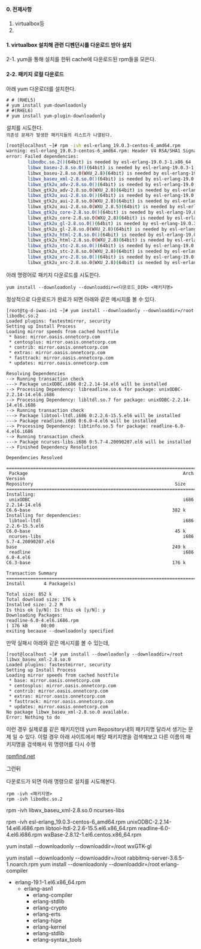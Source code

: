 #### 0. 전제사항
1. virtualbox등
2.

#### 1. virtualbox 설치해 관련 디펜던시를 다운로드 받아 설치
2-1. yum을 통해 설치를 한뒤 cache에 다운로드된 rpm들을 모은다.

#### 2-2. 패키지 로컬 다운로드

아래 yum 다운로더를 설치한다.
```
# # (RHEL5)
# yum install yum-downloadonly
# #(RHEL6)
# yum install yum-plugin-downloadonly
```

설치를 시도한다.  
`의존성 문제가 발생한 패키지들의 리스트가 나열된다.`

```bash
[root@localhost ~]# rpm -ivh esl-erlang_19.0.3-centos-6_amd64.rpm
warning: esl-erlang_19.0.3-centos-6_amd64.rpm: Header V4 RSA/SHA1 Signature, key ID a14f4fca: NOKEY
error: Failed dependencies:
        libodbc.so.2()(64bit) is needed by esl-erlang-19.0.3-1.x86_64
        libwx_baseu-2.8.so.0()(64bit) is needed by esl-erlang-19.0.3-1.x86_64
        libwx_baseu-2.8.so.0(WXU_2.8)(64bit) is needed by esl-erlang-19.0.3-1.x86_64
        libwx_baseu_xml-2.8.so.0()(64bit) is needed by esl-erlang-19.0.3-1.x86_64
        libwx_gtk2u_adv-2.8.so.0()(64bit) is needed by esl-erlang-19.0.3-1.x86_64
        libwx_gtk2u_adv-2.8.so.0(WXU_2.8)(64bit) is needed by esl-erlang-19.0.3-1.x86_64
        libwx_gtk2u_aui-2.8.so.0()(64bit) is needed by esl-erlang-19.0.3-1.x86_64
        libwx_gtk2u_aui-2.8.so.0(WXU_2.8)(64bit) is needed by esl-erlang-19.0.3-1.x86_64
        libwx_gtk2u_aui-2.8.so.0(WXU_2.8.5)(64bit) is needed by esl-erlang-19.0.3-1.x86_64
        libwx_gtk2u_core-2.8.so.0()(64bit) is needed by esl-erlang-19.0.3-1.x86_64
        libwx_gtk2u_core-2.8.so.0(WXU_2.8)(64bit) is needed by esl-erlang-19.0.3-1.x86_64
        libwx_gtk2u_gl-2.8.so.0()(64bit) is needed by esl-erlang-19.0.3-1.x86_64
        libwx_gtk2u_gl-2.8.so.0(WXU_2.8)(64bit) is needed by esl-erlang-19.0.3-1.x86_64
        libwx_gtk2u_html-2.8.so.0()(64bit) is needed by esl-erlang-19.0.3-1.x86_64
        libwx_gtk2u_html-2.8.so.0(WXU_2.8)(64bit) is needed by esl-erlang-19.0.3-1.x86_64
        libwx_gtk2u_stc-2.8.so.0()(64bit) is needed by esl-erlang-19.0.3-1.x86_64
        libwx_gtk2u_stc-2.8.so.0(WXU_2.8)(64bit) is needed by esl-erlang-19.0.3-1.x86_64
        libwx_gtk2u_xrc-2.8.so.0()(64bit) is needed by esl-erlang-19.0.3-1.x86_64
        libwx_gtk2u_xrc-2.8.so.0(WXU_2.8)(64bit) is needed by esl-erlang-19.0.3-1.x86_64

```

아래 명령어로 패키지 다운로드를 시도한다.

```
yum install --downloadonly --downloaddir=<다운로드_DIR> <패키지명>
```

정상적으로 다운로드가 완료가 되면 아래와 같은 메시지를 볼 수 있다.

```
[root@tg-d-iwas-in1 ~]# yum install --downloadonly --downloaddir=/root libodbc.so.2
Loaded plugins: fastestmirror, security
Setting up Install Process
Loading mirror speeds from cached hostfile
 * base: mirror.oasis.onnetcorp.com
 * centosplus: mirror.oasis.onnetcorp.com
 * contrib: mirror.oasis.onnetcorp.com
 * extras: mirror.oasis.onnetcorp.com
 * fasttrack: mirror.oasis.onnetcorp.com
 * updates: mirror.oasis.onnetcorp.com

Resolving Dependencies
--> Running transaction check
---> Package unixODBC.i686 0:2.2.14-14.el6 will be installed
--> Processing Dependency: libreadline.so.6 for package: unixODBC-2.2.14-14.el6.i686
--> Processing Dependency: libltdl.so.7 for package: unixODBC-2.2.14-14.el6.i686
--> Running transaction check
---> Package libtool-ltdl.i686 0:2.2.6-15.5.el6 will be installed
---> Package readline.i686 0:6.0-4.el6 will be installed
--> Processing Dependency: libtinfo.so.5 for package: readline-6.0-4.el6.i686
--> Running transaction check
---> Package ncurses-libs.i686 0:5.7-4.20090207.el6 will be installed
--> Finished Dependency Resolution

Dependencies Resolved

=========================================================================================================================================================================================================================================================================
 Package                                                          Arch                                                     Version                                                                   Repository                                                     Size
=========================================================================================================================================================================================================================================================================
Installing:
 unixODBC                                                         i686                                                     2.2.14-14.el6                                                             C6.6-base                                                     382 k
Installing for dependencies:
 libtool-ltdl                                                     i686                                                     2.2.6-15.5.el6                                                            C6.0-base                                                      45 k
 ncurses-libs                                                     i686                                                     5.7-4.20090207.el6                                                        base                                                          249 k
 readline                                                         i686                                                     6.0-4.el6                                                                 C6.3-base                                                     176 k

Transaction Summary
=========================================================================================================================================================================================================================================================================
Install       4 Package(s)

Total size: 852 k
Total download size: 176 k
Installed size: 2.2 M
Is this ok [y/N]: Is this ok [y/N]: y
Downloading Packages:
readline-6.0-4.el6.i686.rpm                                                                                                                                                                                                                       | 176 kB     00:00
exiting because --downloadonly specified
```

만약 실패시 아래와 같은 메시지를 볼 수 있는데,

```
[root@localhost ~]# yum install --downloadonly --downloaddir=/root  libwx_baseu_xml-2.8.so.0
Loaded plugins: fastestmirror, security
Setting up Install Process
Loading mirror speeds from cached hostfile
 * base: mirror.oasis.onnetcorp.com
 * centosplus: mirror.oasis.onnetcorp.com
 * contrib: mirror.oasis.onnetcorp.com
 * extras: mirror.oasis.onnetcorp.com
 * fasttrack: mirror.oasis.onnetcorp.com
 * updates: mirror.oasis.onnetcorp.com
No package libwx_baseu_xml-2.8.so.0 available.
Error: Nothing to do
```

이런 경우 실제로를 같은 패키지인데 yum Repository내의 패키지명 달라서 생기는 문제 일 수 있다.
이럴 경우 아래 사이트에서 해당 패키지명을 검색해보고 다른 이름의 패키지명을 검색해서 위 명령어를 다시 수행


[rpmfind.net](https://rpmfind.net/linux/RPM/index.html)

그런뒤

다운로드가 되면 아래 명령으로 설치를 시도해본다.

`rpm -ivh <패키지명>`  
`rpm -ivh libodbc.so.2`


rpm -ivh
libwx_baseu_xml-2.8.so.0
ncurses-libs

rpm -ivh esl-erlang_19.0.3-centos-6_amd64.rpm unixODBC-2.2.14-14.el6.i686.rpm libtool-ltdl-2.2.6-15.5.el6.x86_64.rpm  readline-6.0-4.el6.i686.rpm wxBase-2.8.12-1.el6.centos.x86_64.rpm

yum install --downloadonly --downloaddir=/root wxGTK-gl


yum install --downloadonly --downloaddir=/root rabbitmq-server-3.6.5-1.noarch.rpm
yum install  --downloadonly --downloaddir=/root erlang-compiler


- erlang-19.1-1.el6.x86_64.rpm
  - erlang-asn1
    - erlang-compiler
    - erlang-stdlib
    - erlang-crypto
    - erlang-erts
    - erlang-hipe
    - erlang-kernel
    - erlang-stdlib
    - erlang-syntax_tools
